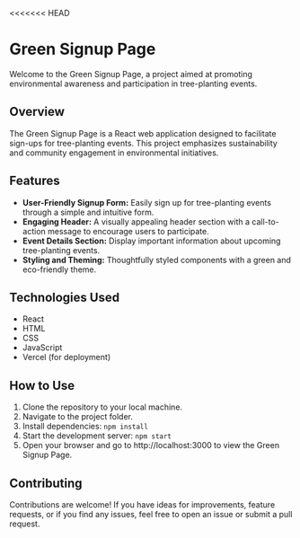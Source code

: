 <<<<<<< HEAD
# Green Signup Page

Welcome to the Green Signup Page, a project aimed at promoting environmental awareness and participation in tree-planting events.

## Overview

The Green Signup Page is a React web application designed to facilitate sign-ups for tree-planting events. This project emphasizes sustainability and community engagement in environmental initiatives.

## Features

- **User-Friendly Signup Form:** Easily sign up for tree-planting events through a simple and intuitive form.
- **Engaging Header:** A visually appealing header section with a call-to-action message to encourage users to participate.
- **Event Details Section:** Display important information about upcoming tree-planting events.
- **Styling and Theming:** Thoughtfully styled components with a green and eco-friendly theme.

## Technologies Used

- React
- HTML
- CSS
- JavaScript
- Vercel (for deployment)

## How to Use

1. Clone the repository to your local machine.
2. Navigate to the project folder.
3. Install dependencies: `npm install`
4. Start the development server: `npm start`
5. Open your browser and go to http://localhost:3000 to view the Green Signup Page.

## Contributing

Contributions are welcome! If you have ideas for improvements, feature requests, or if you find any issues, feel free to open an issue or submit a pull request.
